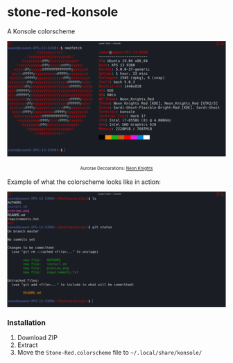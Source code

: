 # stone-red-konsole
A Konsole colorscheme

<p align="center">
  <img src="https://raw.githubusercontent.com/SaeedBaig/stone-red-konsole/master/screenshots/preview.png" alt="Preview Stone Red Konsole theme"/>
</p>
<p align="center">
  <sup><sub>
    Aurorae Decoarations: <a href="https://store.kde.org/p/1320441">Neon Knights</a>
  </sub></sup>
</p>

Example of what the colorscheme looks like in action:
<p align="center">
  <img src="https://raw.githubusercontent.com/SaeedBaig/stone-red-konsole/master/screenshots/example.png" alt="Example of Stone Red Konsole theme"/>
</p>

### Installation
1. Download ZIP
2. Extract
3. Move the `Stone-Red.colorscheme` file to `~/.local/share/konsole/`
